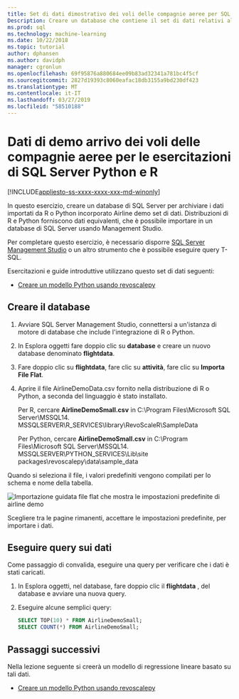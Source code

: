 ```yaml
---
title: Set di dati dimostrativo dei voli delle compagnie aeree per SQL Server Python e R - esercitazioni di SQL Server Machine Learning
Description: Creare un database che contiene il set di dati relativi alle compagnie aeree da R e Python. Questo set di dati viene utilizzata negli esercizi che illustra come eseguire il wrapping di codice Python o linguaggio R in una stored procedure SQL Server.
ms.prod: sql
ms.technology: machine-learning
ms.date: 10/22/2018
ms.topic: tutorial
author: dphansen
ms.author: davidph
manager: cgronlun
ms.openlocfilehash: 69f95876a880684ee09b83ad32341a781bc4f5cf
ms.sourcegitcommit: 2827d19393c8060eafac18db3155a9bd230df423
ms.translationtype: MT
ms.contentlocale: it-IT
ms.lasthandoff: 03/27/2019
ms.locfileid: "58510188"
---
```

#  <a name="airline-flight-arrival-demo-data-for-sql-server-python-and-r-tutorials"></a>Dati di demo arrivo dei voli delle compagnie aeree per le esercitazioni di SQL Server Python e R
[!INCLUDE[appliesto-ss-xxxx-xxxx-xxx-md-winonly](../../includes/appliesto-ss-xxxx-xxxx-xxx-md-winonly.md)]

In questo esercizio, creare un database di SQL Server per archiviare i dati importati da R o Python incorporato Airline demo set di dati. Distribuzioni di R e Python forniscono dati equivalenti, che è possibile importare in un database di SQL Server usando Management Studio.

Per completare questo esercizio, è necessario disporre [SQL Server Management Studio](https://docs.microsoft.com/sql/ssms/download-sql-server-management-studio-ssms?view=sql-server-2017) o un altro strumento che è possibile eseguire query T-SQL.

Esercitazioni e guide introduttive utilizzano questo set di dati seguenti:

+  [Creare un modello Python usando revoscalepy](use-python-revoscalepy-to-create-model.md)

## <a name="create-the-database"></a>Creare il database

1. Avviare SQL Server Management Studio, connettersi a un'istanza di motore di database che include l'integrazione di R o Python.  

2. In Esplora oggetti fare doppio clic su **database** e creare un nuovo database denominato **flightdata**.

3. Fare doppio clic su **flightdata**, fare clic su **attività**, fare clic su **Importa File Flat**.

4. Aprire il file AirlineDemoData.csv fornito nella distribuzione di R o Python, a seconda del linguaggio è stato installato.

   Per R, cercare **AirlineDemoSmall.csv** in C:\Program Files\Microsoft SQL Server\MSSQL14. MSSQLSERVER\R_SERVICES\library\RevoScaleR\SampleData
   
   Per Python, cercare **AirlineDemoSmall.csv** in C:\Program Files\Microsoft SQL Server\MSSQL14. MSSQLSERVER\PYTHON_SERVICES\Lib\site packages\revoscalepy\data\sample_data
  
Quando si seleziona il file, i valori predefiniti vengono compilati per lo schema e nome della tabella.

  ![Importazione guidata file flat che mostra le impostazioni predefinite di airline demo](media/import-airlinedemosmall.png)

Scegliere tra le pagine rimanenti, accettare le impostazioni predefinite, per importare i dati.


## <a name="query-the-data"></a>Eseguire query sui dati

Come passaggio di convalida, eseguire una query per verificare che i dati è stati caricati.

1. In Esplora oggetti, nel database, fare doppio clic il **flightdata** , del database e avviare una nuova query.

2. Eseguire alcune semplici query:

    ```sql
    SELECT TOP(10) * FROM AirlineDemoSmall;
    SELECT COUNT(*) FROM AirlineDemoSmall;
    ```

## <a name="next-steps"></a>Passaggi successivi

Nella lezione seguente si creerà un modello di regressione lineare basato su tali dati.

+ [Creare un modello Python usando revoscalepy](use-python-revoscalepy-to-create-model.md)
